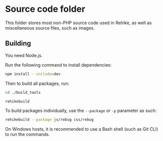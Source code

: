 # Source code folder

This folder stores most non-PHP source code used in Rehike, as well as miscellaneous source files, such as images.

## Building

You need Node.js.

Run the following command to install dependencies:

```bash
npm install --include=dev
```

Then to build all packages, run:

```bash
cd ./build_tools

rehikebuild
```

To build packages individually, use the `--package` or `-p` parameter as such:

```bash
rehikebuild --package js/rebug css/rebug
```

On Windows hosts, it is recommended to use a Bash shell (such as Git CLI) to run the commands.